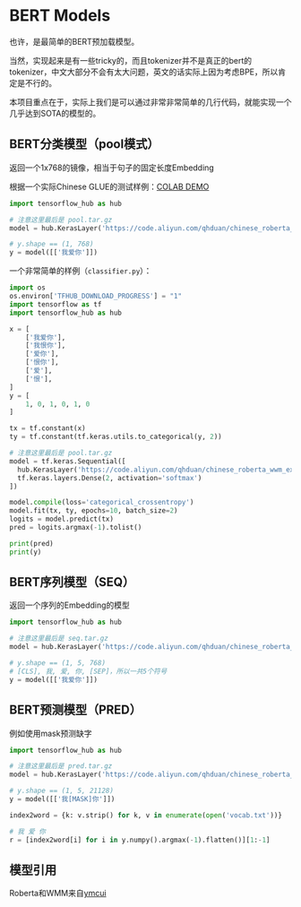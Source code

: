 # BERT Models

也许，是最简单的BERT预加载模型。

当然，实现起来是有一些tricky的，而且tokenizer并不是真正的bert的tokenizer，中文大部分不会有太大问题，英文的话实际上因为考虑BPE，所以肯定是不行的。

本项目重点在于，实际上我们是可以通过非常非常简单的几行代码，就能实现一个几乎达到SOTA的模型的。

## BERT分类模型（pool模式）

返回一个1x768的镜像，相当于句子的固定长度Embedding

根据一个实际Chinese GLUE的测试样例：[COLAB DEMO](https://colab.research.google.com/drive/1KkjPVn1s6_tSznhox5RxuKF9Igm8VAbE)

```python
import tensorflow_hub as hub

# 注意这里最后是 pool.tar.gz
model = hub.KerasLayer('https://code.aliyun.com/qhduan/chinese_roberta_wwm_ext_L-12_H-768_A-12/raw/master/pool.tar.gz')

# y.shape == (1, 768)
y = model([['我爱你']])
```

一个非常简单的样例（`classifier.py`）：

```python
import os
os.environ['TFHUB_DOWNLOAD_PROGRESS'] = "1"
import tensorflow as tf
import tensorflow_hub as hub

x = [
    ['我爱你'],
    ['我恨你'],
    ['爱你'],
    ['恨你'],
    ['爱'],
    ['恨'],
]
y = [
    1, 0, 1, 0, 1, 0
]

tx = tf.constant(x)
ty = tf.constant(tf.keras.utils.to_categorical(y, 2))

# 注意这里最后是 pool.tar.gz
model = tf.keras.Sequential([
  hub.KerasLayer('https://code.aliyun.com/qhduan/chinese_roberta_wwm_ext_L-12_H-768_A-12/raw/master/pool.tar.gz', trainable=False),
  tf.keras.layers.Dense(2, activation='softmax')
])

model.compile(loss='categorical_crossentropy')
model.fit(tx, ty, epochs=10, batch_size=2)
logits = model.predict(tx)
pred = logits.argmax(-1).tolist()

print(pred)
print(y)
```

## BERT序列模型（SEQ）

返回一个序列的Embedding的模型

```python
import tensorflow_hub as hub

# 注意这里最后是 seq.tar.gz
model = hub.KerasLayer('https://code.aliyun.com/qhduan/chinese_roberta_wwm_ext_L-12_H-768_A-12/raw/master/seq.tar.gz')

# y.shape == (1, 5, 768)
# [CLS], 我, 爱, 你, [SEP]，所以一共5个符号
y = model([['我爱你']])
```

## BERT预测模型（PRED）

例如使用mask预测缺字

```python
import tensorflow_hub as hub

# 注意这里最后是 pred.tar.gz
model = hub.KerasLayer('https://code.aliyun.com/qhduan/chinese_roberta_wwm_ext_L-12_H-768_A-12/raw/master/pred.tar.gz')

# y.shape == (1, 5, 21128)
y = model([['我[MASK]你']])

index2word = {k: v.strip() for k, v in enumerate(open('vocab.txt'))}

# 我 爱 你
r = [index2word[i] for i in y.numpy().argmax(-1).flatten()][1:-1]
```


## 模型引用

Roberta和WMM来自[ymcui](https://github.com/ymcui/Chinese-BERT-wwm)
